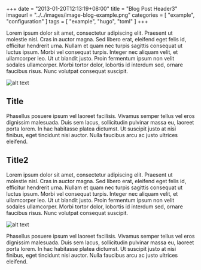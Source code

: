 +++
date = "2013-01-20T12:13:19+08:00"
title = "Blog Post Header3"
imageurl = "../../images/image-blog-example.png"
categories = [ "example", "configuration" ]
tags = [
    "example",
    "hugo",
    "toml"
]
+++

Lorem ipsum dolor sit amet, consectetur adipiscing elit. Praesent ut molestie nisl. Cras in auctor magna. Sed libero erat, eleifend eget felis id, efficitur hendrerit urna. Nullam et quam nec turpis sagittis consequat ut luctus ipsum. Morbi vel consequat turpis. Integer nec aliquam velit, et ullamcorper leo. Ut ut blandit justo. Proin fermentum ipsum non velit sodales ullamcorper. Morbi tortor dolor, lobortis id interdum sed, ornare faucibus risus. Nunc volutpat consequat suscipit. 

![alt text](../../images/image-blog-example.png)

Title
-------------------------

Phasellus posuere ipsum vel laoreet facilisis. Vivamus semper tellus vel eros dignissim malesuada. Duis sem lacus, sollicitudin pulvinar massa eu, laoreet porta lorem. In hac habitasse platea dictumst. Ut suscipit justo at nisi finibus, eget tincidunt nisi auctor. Nulla faucibus arcu ac justo ultrices eleifend.

Title2
-------------------------
Lorem ipsum dolor sit amet, consectetur adipiscing elit. Praesent ut molestie nisl. Cras in auctor magna. Sed libero erat, eleifend eget felis id, efficitur hendrerit urna. Nullam et quam nec turpis sagittis consequat ut luctus ipsum. Morbi vel consequat turpis. Integer nec aliquam velit, et ullamcorper leo. Ut ut blandit justo. Proin fermentum ipsum non velit sodales ullamcorper. Morbi tortor dolor, lobortis id interdum sed, ornare faucibus risus. Nunc volutpat consequat suscipit. 

![alt text](../../images/image-blog-example.png)

Phasellus posuere ipsum vel laoreet facilisis. Vivamus semper tellus vel eros dignissim malesuada. Duis sem lacus, sollicitudin pulvinar massa eu, laoreet porta lorem. In hac habitasse platea dictumst. Ut suscipit justo at nisi finibus, eget tincidunt nisi auctor. Nulla faucibus arcu ac justo ultrices eleifend.

